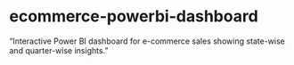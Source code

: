 # ecommerce-powerbi-dashboard
“Interactive Power BI dashboard for e-commerce sales showing state-wise and quarter-wise insights.”
